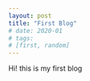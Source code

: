 ```yaml
---
layout: post
title: "First Blog"
# date: 2020-01
# tags: 
# [first, random]
---
```

Hi! this is my first blog